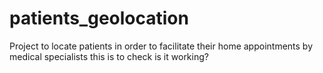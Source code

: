 # patients_geolocation
Project to locate patients in order to facilitate their home appointments by medical specialists
this is to check 
is it working?

